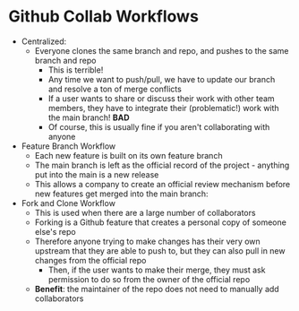 # Github Collab Workflows
- Centralized:
    - Everyone clones the same branch and repo, and pushes to the same branch and repo
        * This is terrible!
        * Any time we want to push/pull, we have to update our branch and resolve a ton of merge conflicts
        * If a user wants to share or discuss their work with other team members, they have to integrate their (problematic!) work with the main branch! __BAD__
        * Of course, this is usually fine if you aren't collaborating with anyone
- Feature Branch Workflow
    - Each new feature is built on its own feature branch
    - The main branch is left as the official record of the project - anything put into the main is a new release
    - This allows a company to create an official review mechanism before new features get merged into the main branch:
- Fork and Clone Workflow
    - This is used when there are a large number of collaborators
    - Forking is a Github feature that creates a personal copy of someone else's repo
    - Therefore anyone trying to make changes has their very own upstream that they are able to push to, but they can also pull in new changes from the official repo
        * Then, if the user wants to make their merge, they must ask permission to do so from the owner of the official repo
    - __Benefit__: the maintainer of the repo does not need to manually add collaborators

